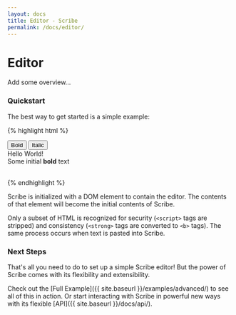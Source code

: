 ```yaml
---
layout: docs
title: Editor - Scribe
permalink: /docs/editor/
---
```


# Editor

Add some overview...

### Quickstart

The best way to get started is a simple example:

{% highlight html %}
<!-- Create the toolbar container -->
<div id="toolbar">
  <button class="sc-bold">Bold</button>
  <button class="sc-italic">Italic</button>
</div>

<!-- Create the editor container -->
<div id="editor">
  <div>Hello World!</div>
  <div>
    <span>Some initial </span><b>bold</b></span> text</span>
  </div>
  <div><br /></div>
</div>

<!-- Include the Scribe library -->
<script src="http://stypi.github.io/scribe/js/scribe.js"></script>

<!-- Initialize Scribe editor -->
<script>
  var editor = new Scribe('#editor');
  editor.addModule('toolbar', { container: '#toolbar' });
</script>

{% endhighlight %}

Scribe is initialized with a DOM element to contain the editor. The contents of that element will become the initial contents of Scribe.

Only a subset of HTML is recognized for security (`<script>` tags are stripped) and consistency (`<strong>` tags are converted to `<b>` tags). The same process occurs when text is pasted into Scribe.

### Next Steps ###

That's all you need to do to set up a simple Scribe editor! But the power of Scribe comes with its flexibility and extensibility.

Check out the [Full Example]({{ site.baseurl }}/examples/advanced/) to see all of this in action. Or start interacting with Scribe in powerful new ways with its flexible [API]({{ site.baseurl }}/docs/api/).
